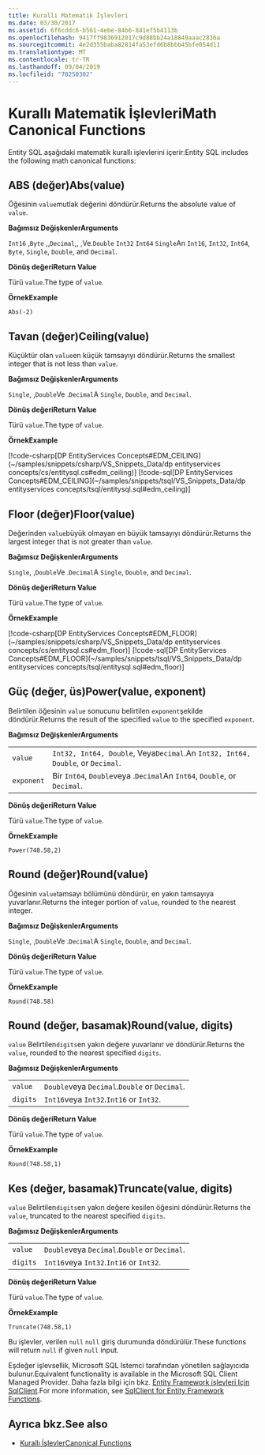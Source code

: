 ```yaml
---
title: Kurallı Matematik İşlevleri
ms.date: 03/30/2017
ms.assetid: 6f6cddc6-b561-4ebe-84b6-841ef5b4113b
ms.openlocfilehash: 9417ff9836912017c9d88bb24a18849aaac2836a
ms.sourcegitcommit: 4e2d355baba82814fa53efd6b8bbb45bfe054d11
ms.translationtype: MT
ms.contentlocale: tr-TR
ms.lasthandoff: 09/04/2019
ms.locfileid: "70250302"
---
```

# <a name="math-canonical-functions"></a><span data-ttu-id="75fcc-102">Kurallı Matematik İşlevleri</span><span class="sxs-lookup"><span data-stu-id="75fcc-102">Math Canonical Functions</span></span>

<span data-ttu-id="75fcc-103">Entity SQL aşağıdaki matematik kurallı işlevlerini içerir:</span><span class="sxs-lookup"><span data-stu-id="75fcc-103">Entity SQL includes the following math canonical functions:</span></span>
  
## <a name="absvalue"></a><span data-ttu-id="75fcc-104">ABS (değer)</span><span class="sxs-lookup"><span data-stu-id="75fcc-104">Abs(value)</span></span>

<span data-ttu-id="75fcc-105">Öğesinin `value`mutlak değerini döndürür.</span><span class="sxs-lookup"><span data-stu-id="75fcc-105">Returns the absolute value of `value`.</span></span>

<span data-ttu-id="75fcc-106">**Bağımsız Değişkenler**</span><span class="sxs-lookup"><span data-stu-id="75fcc-106">**Arguments**</span></span>

<span data-ttu-id="75fcc-107">`Int16` ,`Byte` ,,`Decimal`,, ,Ve.`Double` `Int32` `Int64` `Single`</span><span class="sxs-lookup"><span data-stu-id="75fcc-107">An `Int16`, `Int32`, `Int64`, `Byte`, `Single`, `Double`, and `Decimal`.</span></span>

<span data-ttu-id="75fcc-108">**Dönüş değeri**</span><span class="sxs-lookup"><span data-stu-id="75fcc-108">**Return Value**</span></span>

<span data-ttu-id="75fcc-109">Türü `value`.</span><span class="sxs-lookup"><span data-stu-id="75fcc-109">The type of `value`.</span></span>

<span data-ttu-id="75fcc-110">**Örnek**</span><span class="sxs-lookup"><span data-stu-id="75fcc-110">**Example**</span></span>

`Abs(-2)`

## <a name="ceilingvalue"></a><span data-ttu-id="75fcc-111">Tavan (değer)</span><span class="sxs-lookup"><span data-stu-id="75fcc-111">Ceiling(value)</span></span>

<span data-ttu-id="75fcc-112">Küçüktür olan `value`en küçük tamsayıyı döndürür.</span><span class="sxs-lookup"><span data-stu-id="75fcc-112">Returns the smallest integer that is not less than `value`.</span></span>

<span data-ttu-id="75fcc-113">**Bağımsız Değişkenler**</span><span class="sxs-lookup"><span data-stu-id="75fcc-113">**Arguments**</span></span>

<span data-ttu-id="75fcc-114">`Single`, ,`Double`Ve .`Decimal`</span><span class="sxs-lookup"><span data-stu-id="75fcc-114">A `Single`, `Double`, and `Decimal`.</span></span>

<span data-ttu-id="75fcc-115">**Dönüş değeri**</span><span class="sxs-lookup"><span data-stu-id="75fcc-115">**Return Value**</span></span>

<span data-ttu-id="75fcc-116">Türü `value`.</span><span class="sxs-lookup"><span data-stu-id="75fcc-116">The type of `value`.</span></span>

<span data-ttu-id="75fcc-117">**Örnek**</span><span class="sxs-lookup"><span data-stu-id="75fcc-117">**Example**</span></span>

[!code-csharp[DP EntityServices Concepts#EDM_CEILING](~/samples/snippets/csharp/VS_Snippets_Data/dp entityservices concepts/cs/entitysql.cs#edm_ceiling)]
[!code-sql[DP EntityServices Concepts#EDM_CEILING](~/samples/snippets/tsql/VS_Snippets_Data/dp entityservices concepts/tsql/entitysql.sql#edm_ceiling)]

## <a name="floorvalue"></a><span data-ttu-id="75fcc-118">Floor (değer)</span><span class="sxs-lookup"><span data-stu-id="75fcc-118">Floor(value)</span></span>

<span data-ttu-id="75fcc-119">Değerinden `value`büyük olmayan en büyük tamsayıyı döndürür.</span><span class="sxs-lookup"><span data-stu-id="75fcc-119">Returns the largest integer that is not greater than `value`.</span></span>

<span data-ttu-id="75fcc-120">**Bağımsız Değişkenler**</span><span class="sxs-lookup"><span data-stu-id="75fcc-120">**Arguments**</span></span>

<span data-ttu-id="75fcc-121">`Single`, ,`Double`Ve .`Decimal`</span><span class="sxs-lookup"><span data-stu-id="75fcc-121">A `Single`, `Double`, and `Decimal`.</span></span>

<span data-ttu-id="75fcc-122">**Dönüş değeri**</span><span class="sxs-lookup"><span data-stu-id="75fcc-122">**Return Value**</span></span>

<span data-ttu-id="75fcc-123">Türü `value`.</span><span class="sxs-lookup"><span data-stu-id="75fcc-123">The type of `value`.</span></span>

<span data-ttu-id="75fcc-124">**Örnek**</span><span class="sxs-lookup"><span data-stu-id="75fcc-124">**Example**</span></span>

[!code-csharp[DP EntityServices Concepts#EDM_FLOOR](~/samples/snippets/csharp/VS_Snippets_Data/dp entityservices concepts/cs/entitysql.cs#edm_floor)]
[!code-sql[DP EntityServices Concepts#EDM_FLOOR](~/samples/snippets/tsql/VS_Snippets_Data/dp entityservices concepts/tsql/entitysql.sql#edm_floor)]

## <a name="powervalue-exponent"></a><span data-ttu-id="75fcc-125">Güç (değer, üs)</span><span class="sxs-lookup"><span data-stu-id="75fcc-125">Power(value, exponent)</span></span>

<span data-ttu-id="75fcc-126">Belirtilen öğesinin `value` sonucunu belirtilen `exponent`şekilde döndürür.</span><span class="sxs-lookup"><span data-stu-id="75fcc-126">Returns the result of the specified `value` to the specified `exponent`.</span></span>

<span data-ttu-id="75fcc-127">**Bağımsız Değişkenler**</span><span class="sxs-lookup"><span data-stu-id="75fcc-127">**Arguments**</span></span>

|  |  |
|--|--|
|`value` | <span data-ttu-id="75fcc-128">`Int32, Int64, Double`, Veya`Decimal`.</span><span class="sxs-lookup"><span data-stu-id="75fcc-128">An `Int32, Int64, Double`, or `Decimal`.</span></span> |
|`exponent` | <span data-ttu-id="75fcc-129">Bir `Int64`, `Double`veya .`Decimal`</span><span class="sxs-lookup"><span data-stu-id="75fcc-129">An `Int64`, `Double`, or `Decimal`.</span></span> |

<span data-ttu-id="75fcc-130">**Dönüş değeri**</span><span class="sxs-lookup"><span data-stu-id="75fcc-130">**Return Value**</span></span>

<span data-ttu-id="75fcc-131">Türü `value`.</span><span class="sxs-lookup"><span data-stu-id="75fcc-131">The type of `value`.</span></span>

<span data-ttu-id="75fcc-132">**Örnek**</span><span class="sxs-lookup"><span data-stu-id="75fcc-132">**Example**</span></span>

`Power(748.58,2)`

## <a name="roundvalue"></a><span data-ttu-id="75fcc-133">Round (değer)</span><span class="sxs-lookup"><span data-stu-id="75fcc-133">Round(value)</span></span>

<span data-ttu-id="75fcc-134">Öğesinin `value`tamsayı bölümünü döndürür, en yakın tamsayıya yuvarlanır.</span><span class="sxs-lookup"><span data-stu-id="75fcc-134">Returns the integer portion of `value`, rounded to the nearest integer.</span></span>

<span data-ttu-id="75fcc-135">**Bağımsız Değişkenler**</span><span class="sxs-lookup"><span data-stu-id="75fcc-135">**Arguments**</span></span>

<span data-ttu-id="75fcc-136">`Single`, ,`Double`Ve .`Decimal`</span><span class="sxs-lookup"><span data-stu-id="75fcc-136">A `Single`, `Double`, and `Decimal`.</span></span>

<span data-ttu-id="75fcc-137">**Dönüş değeri**</span><span class="sxs-lookup"><span data-stu-id="75fcc-137">**Return Value**</span></span>

<span data-ttu-id="75fcc-138">Türü `value`.</span><span class="sxs-lookup"><span data-stu-id="75fcc-138">The type of `value`.</span></span>

<span data-ttu-id="75fcc-139">**Örnek**</span><span class="sxs-lookup"><span data-stu-id="75fcc-139">**Example**</span></span>

`Round(748.58)`

## <a name="roundvalue-digits"></a><span data-ttu-id="75fcc-140">Round (değer, basamak)</span><span class="sxs-lookup"><span data-stu-id="75fcc-140">Round(value, digits)</span></span>

<span data-ttu-id="75fcc-141">`value` Belirtilen`digits`en yakın değere yuvarlanır ve döndürür.</span><span class="sxs-lookup"><span data-stu-id="75fcc-141">Returns the `value`, rounded to the nearest specified `digits`.</span></span>

<span data-ttu-id="75fcc-142">**Bağımsız Değişkenler**</span><span class="sxs-lookup"><span data-stu-id="75fcc-142">**Arguments**</span></span>

|  |  |
|--|--|
|`value`|<span data-ttu-id="75fcc-143">`Double`veya `Decimal`.</span><span class="sxs-lookup"><span data-stu-id="75fcc-143">`Double` or `Decimal`.</span></span>|
|`digits`|<span data-ttu-id="75fcc-144">`Int16`veya `Int32`.</span><span class="sxs-lookup"><span data-stu-id="75fcc-144">`Int16` or `Int32`.</span></span>|

<span data-ttu-id="75fcc-145">**Dönüş değeri**</span><span class="sxs-lookup"><span data-stu-id="75fcc-145">**Return Value**</span></span>

<span data-ttu-id="75fcc-146">Türü `value`.</span><span class="sxs-lookup"><span data-stu-id="75fcc-146">The type of `value`.</span></span>

<span data-ttu-id="75fcc-147">**Örnek**</span><span class="sxs-lookup"><span data-stu-id="75fcc-147">**Example**</span></span>

`Round(748.58,1)`

## <a name="truncatevalue-digits"></a><span data-ttu-id="75fcc-148">Kes (değer, basamak)</span><span class="sxs-lookup"><span data-stu-id="75fcc-148">Truncate(value, digits)</span></span>

<span data-ttu-id="75fcc-149">`value` Belirtilen`digits`en yakın değere kesilen öğesini döndürür.</span><span class="sxs-lookup"><span data-stu-id="75fcc-149">Returns the `value`, truncated to the nearest specified `digits`.</span></span>

<span data-ttu-id="75fcc-150">**Bağımsız Değişkenler**</span><span class="sxs-lookup"><span data-stu-id="75fcc-150">**Arguments**</span></span>

|  |  |
|--|--|
|`value`|<span data-ttu-id="75fcc-151">`Double`veya `Decimal`.</span><span class="sxs-lookup"><span data-stu-id="75fcc-151">`Double` or `Decimal`.</span></span>|
|`digits`|<span data-ttu-id="75fcc-152">`Int16`veya `Int32`.</span><span class="sxs-lookup"><span data-stu-id="75fcc-152">`Int16` or `Int32`.</span></span>|

<span data-ttu-id="75fcc-153">**Dönüş değeri**</span><span class="sxs-lookup"><span data-stu-id="75fcc-153">**Return Value**</span></span>

<span data-ttu-id="75fcc-154">Türü `value`.</span><span class="sxs-lookup"><span data-stu-id="75fcc-154">The type of `value`.</span></span>

<span data-ttu-id="75fcc-155">**Örnek**</span><span class="sxs-lookup"><span data-stu-id="75fcc-155">**Example**</span></span>

`Truncate(748.58,1)`  
  
 <span data-ttu-id="75fcc-156">Bu işlevler, verilen `null` `null` giriş durumunda döndürülür.</span><span class="sxs-lookup"><span data-stu-id="75fcc-156">These functions will return `null` if given `null` input.</span></span>  
  
 <span data-ttu-id="75fcc-157">Eşdeğer işlevsellik, Microsoft SQL Istemci tarafından yönetilen sağlayıcıda bulunur.</span><span class="sxs-lookup"><span data-stu-id="75fcc-157">Equivalent functionality is available in the Microsoft SQL Client Managed Provider.</span></span> <span data-ttu-id="75fcc-158">Daha fazla bilgi için bkz. [Entity Framework işlevleri Için SqlClient](../sqlclient-for-ef-functions.md).</span><span class="sxs-lookup"><span data-stu-id="75fcc-158">For more information, see [SqlClient for Entity Framework Functions](../sqlclient-for-ef-functions.md).</span></span>  
  
## <a name="see-also"></a><span data-ttu-id="75fcc-159">Ayrıca bkz.</span><span class="sxs-lookup"><span data-stu-id="75fcc-159">See also</span></span>

- [<span data-ttu-id="75fcc-160">Kurallı İşlevler</span><span class="sxs-lookup"><span data-stu-id="75fcc-160">Canonical Functions</span></span>](canonical-functions.md)
